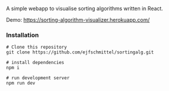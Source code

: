 A simple webapp to visualise sorting algorithms written in React.

Demo: https://sorting-algorithm-visualizer.herokuapp.com/

### Installation 

```
# Clone this repository
git clone https://github.com/ejfschmittel/sortingalg.git

# install dependencies
npm i

# run development server
npm run dev
```
